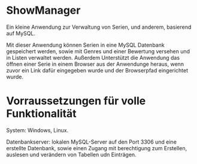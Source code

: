 # ShowManager
Ein kleine Anwendung zur Verwaltung von Serien, und anderem, basierend auf MySQL.

Mit dieser Anwendung können Serien in eine MySQL Datenbank gespeichert werden, sowie mit Genres und einer Bewertung versehen und in Listen verwaltet werden.
Außerdem Unterstützt die Anwendung das öffnen einer Serie in einem Browser aus der Anwendunge heraus, wenn zuvor ein Link dafür eingegeben wurde und der Browserpfad eingerichtet wurde.

# Vorraussetzungen für volle Funktionalität
System: Windows, Linux.

Datenbankserver: lokalen MySQL-Server auf den Port 3306 und eine erstellte Datenbank, sowie einen Zugang mit berechtigung zum Erstellen, auslesen und verändern von Tabellen udn Einträgen.
